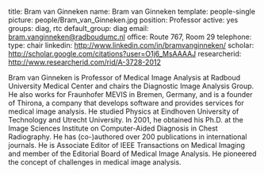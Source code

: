 title: Bram van Ginneken
name: Bram van Ginneken
template: people-single
picture: people/Bram_van_Ginneken.jpg
position: Professor
active: yes
groups: diag, rtc
default_group: diag
email: bram.vanginneken@radboudumc.nl
office: Route 767, Room 29
telephone:
type: chair
linkedin: http://www.linkedin.com/in/bramvanginneken/
scholar: http://scholar.google.com/citations?user=O1j6_MsAAAAJ
researcherid: http://www.researcherid.com/rid/A-3728-2012

Bram van Ginneken is Professor of Medical Image Analysis at Radboud University Medical Center and chairs the Diagnostic Image Analysis Group. He also works for Fraunhofer MEVIS in Bremen, Germany, and is a founder of Thirona, a company that develops software and provides services for medical image analysis. He studied Physics at Eindhoven University of Technology and Utrecht University. In 2001, he obtained his Ph.D. at the Image Sciences Institute on Computer-Aided Diagnosis in Chest Radiography. He has (co-)authored over 200 publications in international journals. He is Associate Editor of IEEE Transactions on Medical Imaging and member of the Editorial Board of Medical Image Analysis. He pioneered the concept of challenges in medical image analysis.
